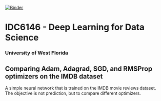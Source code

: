 [![Binder](https://mybinder.org/badge_logo.svg)](https://mybinder.org/v2/gh/ecteodoro/idc6146/HEAD)
# IDC6146 - Deep Learning for Data Science
### University of West Florida

## Comparing Adam, Adagrad, SGD, and RMSProp optimizers on the IMDB dataset

A simple neural network that is trained on the IMDB movie reviews dataset.
The objective is not prediction, but to compare different optimizers.
